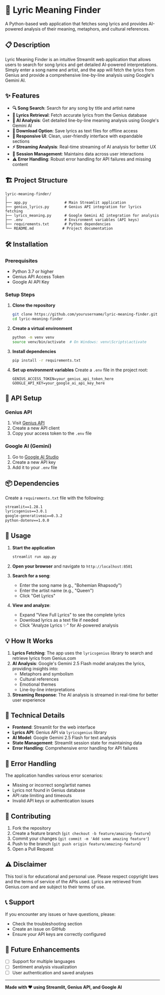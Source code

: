 # 🎵 Lyric Meaning Finder

A Python-based web application that fetches song lyrics and provides AI-powered analysis of their meaning, metaphors, and cultural references.

## 📋 Description

Lyric Meaning Finder is an intuitive Streamlit web application that allows users to search for song lyrics and get detailed AI-powered interpretations. Simply enter a song name and artist, and the app will fetch the lyrics from Genius and provide a comprehensive line-by-line analysis using Google's Gemini AI.

## ✨ Features

- **🔍 Song Search**: Search for any song by title and artist name
- **📖 Lyrics Retrieval**: Fetch accurate lyrics from the Genius database
- **🤖 AI Analysis**: Get detailed line-by-line meaning analysis using Google's Gemini AI
- **💾 Download Option**: Save lyrics as text files for offline access
- **📱 Responsive UI**: Clean, user-friendly interface with expandable sections
- **⚡ Streaming Analysis**: Real-time streaming of AI analysis for better UX
- **🔄 Session Management**: Maintains data across user interactions
- **⚠️ Error Handling**: Robust error handling for API failures and missing content

## 🏗️ Project Structure

```
lyric-meaning-finder/
│
├── app.py                 # Main Streamlit application
├── genius_lyrics.py       # Genius API integration for lyrics fetching
├── lyrics_meaning.py      # Google Gemini AI integration for analysis
├── .env                   # Environment variables (API keys)
├── requirements.txt       # Python dependencies
└── README.md             # Project documentation
```

## 🛠️ Installation

### Prerequisites

- Python 3.7 or higher
- Genius API Access Token
- Google AI API Key

### Setup Steps

1. **Clone the repository**
   ```bash
   git clone https://github.com/yourusername/lyric-meaning-finder.git
   cd lyric-meaning-finder
   ```

2. **Create a virtual environment**
   ```bash
   python -m venv venv
   source venv/bin/activate  # On Windows: venv\Scripts\activate
   ```

3. **Install dependencies**
   ```bash
   pip install -r requirements.txt
   ```

4. **Set up environment variables**
   Create a `.env` file in the project root:
   ```env
   GENIUS_ACCESS_TOKEN=your_genius_api_token_here
   GOOGLE_API_KEY=your_google_ai_api_key_here
   ```

## 🔑 API Setup

### Genius API
1. Visit [Genius API](https://genius.com/api-clients)
2. Create a new API client
3. Copy your access token to the `.env` file

### Google AI (Gemini)
1. Go to [Google AI Studio](https://aistudio.google.com/)
2. Create a new API key
3. Add it to your `.env` file

## 📦 Dependencies

Create a `requirements.txt` file with the following:

```txt
streamlit==1.28.1
lyricsgenius==3.0.1
google-generativeai==0.3.2
python-dotenv==1.0.0
```

## 🚀 Usage

1. **Start the application**
   ```bash
   streamlit run app.py
   ```

2. **Open your browser** and navigate to `http://localhost:8501`

3. **Search for a song**:
   - Enter the song name (e.g., "Bohemian Rhapsody")
   - Enter the artist name (e.g., "Queen")
   - Click "Get Lyrics"

4. **View and analyze**:
   - Expand "View Full Lyrics" to see the complete lyrics
   - Download lyrics as a text file if needed
   - Click "Analyze Lyrics ✨" for AI-powered analysis

## 💡 How It Works

1. **Lyrics Fetching**: The app uses the `lyricsgenius` library to search and retrieve lyrics from Genius.com
2. **AI Analysis**: Google's Gemini 2.5 Flash model analyzes the lyrics, providing insights into:
   - Metaphors and symbolism
   - Cultural references
   - Emotional themes
   - Line-by-line interpretations
3. **Streaming Response**: The AI analysis is streamed in real-time for better user experience

## 🔧 Technical Details

- **Frontend**: Streamlit for the web interface
- **Lyrics API**: Genius API via `lyricsgenius` library
- **AI Model**: Google Gemini 2.5 Flash for text analysis
- **State Management**: Streamlit session state for maintaining data
- **Error Handling**: Comprehensive error handling for API failures

## 🚨 Error Handling

The application handles various error scenarios:
- Missing or incorrect song/artist names
- Lyrics not found in Genius database
- API rate limiting and timeouts
- Invalid API keys or authentication issues

## 🤝 Contributing

1. Fork the repository
2. Create a feature branch (`git checkout -b feature/amazing-feature`)
3. Commit your changes (`git commit -m 'Add some amazing feature'`)
4. Push to the branch (`git push origin feature/amazing-feature`)
5. Open a Pull Request

## ⚠️ Disclaimer

This tool is for educational and personal use. Please respect copyright laws and the terms of service of the APIs used. Lyrics are retrieved from Genius.com and are subject to their terms of use.

## 📞 Support

If you encounter any issues or have questions, please:
- Check the troubleshooting section
- Create an issue on GitHub
- Ensure your API keys are correctly configured

## 🎯 Future Enhancements

- [ ] Support for multiple languages
- [ ] Sentiment analysis visualization
- [ ] User authentication and saved analyses

---

**Made with ❤️ using Streamlit, Genius API, and Google AI**